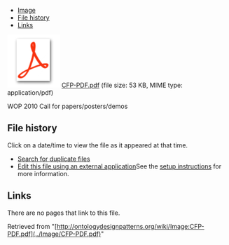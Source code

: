 * [Image](../Image/CFP-PDF.pdf#file)
* [File history](../Image/CFP-PDF.pdf#filehistory)
* [Links](../Image/CFP-PDF.pdf#filelinks)

[![](../skins/common/images/icons/fileicon-pdf.png)](../Image/CFP-PDF.pdf "CFP-PDF.pdf")
[CFP-PDF.pdf](../images/3/3f/CFP-PDF.pdf "CFP-PDF.pdf")‎  (file size: 53 KB, MIME type: application/pdf)




WOP 2010 Call for papers/posters/demos




## File history

Click on a date/time to view the file as it appeared at that time.



  
* [Search for duplicate files](http://ontologydesignpatterns.org/wiki/Special:FileDuplicateSearch/CFP-PDF.pdf "Special:FileDuplicateSearch/CFP-PDF.pdf")
* [Edit this file using an external application](http://ontologydesignpatterns.org/wiki/index.php?title=Image:CFP-PDF.pdf&action=edit&externaledit=true&mode=file "Image:CFP-PDF.pdf")See the [setup instructions](http://www.mediawiki.org/wiki/Manual:External_editors "http://www.mediawiki.org/wiki/Manual:External_editors") for more information.

## Links



There are no pages that link to this file.




Retrieved from "[http://ontologydesignpatterns.org/wiki/Image:CFP-PDF.pdf](../Image/CFP-PDF.pdf)"